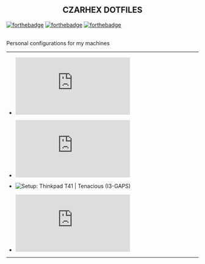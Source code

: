 <h2 align="center">CZARHEX DOTFILES</h2>

[![forthebadge](https://forthebadge.com/images/badges/compatibility-club-penguin.svg)](https://forthebadge.com) 
[![forthebadge](https://forthebadge.com/images/badges/just-plain-nasty.svg)](https://forthebadge.com) 
[![forthebadge](https://forthebadge.com/images/badges/built-with-swag.svg)](https://forthebadge.com) 

<br/>
Personal configurations for my machines
<br/>

** **

* ![Setup: Desktop | Overlord (LXQt+Openbox)](https://github.com/czarhex/dotfiles/blob/main/OVERLORD.md)
* ![Setup: Thinkpad X260 | Nocturnal (GNOME)](https://github.com/czarhex/dotfiles/blob/main/RECKLESS.md)
* ![Setup: Thinkpad T41 | Tenacious (I3-GAPS)](https://www.youtube.com/watch?v=dQw4w9WgXcQ)

* ![How to: Pipewire on Void w/ Wireplumber](https://github.com/czarhex/dotfiles/blob/main/PIPEVOID.md)

** **
